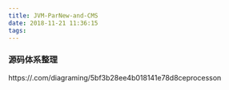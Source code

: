 ```yaml
---
title: JVM-ParNew-and-CMS
date: 2018-11-21 11:36:15
tags:
---
```



### 源码体系整理
https://.com/diagraming/5bf3b28ee4b018141e78d8ceprocesson